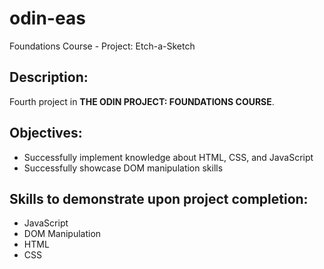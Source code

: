 # odin-eas
Foundations Course - Project: Etch-a-Sketch

## Description:
Fourth project in **THE ODIN PROJECT: FOUNDATIONS COURSE**.

## Objectives:
* Successfully implement knowledge about HTML, CSS, and JavaScript
* Successfully showcase DOM manipulation skills

## Skills to demonstrate upon project completion:
* JavaScript
* DOM Manipulation
* HTML
* CSS